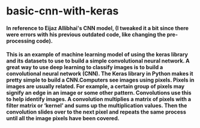 # basic-cnn-with-keras
#### In reference to Eijaz Allibhai's CNN model, (I tweaked it a bit since there were errors with his previous outdated code, like changing the pre-processing code).
#### This is an example of machine learning model of using the keras library and its datasets to use to build a simple convolutional neural network. A great way to use deep learning to classify images is to build a convolutional neural network (CNN). The Keras library in Python makes it pretty simple to build a CNN.Computers see images using pixels. Pixels in images are usually related. For example, a certain group of pixels may signify an edge in an image or some other pattern. Convolutions use this to help identify images. A convolution multiplies a matrix of pixels with a filter matrix or ‘kernel’ and sums up the multiplication values. Then the convolution slides over to the next pixel and repeats the same process until all the image pixels have been covered. 

